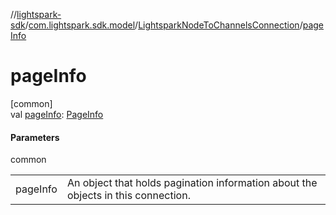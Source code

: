 //[lightspark-sdk](../../../index.md)/[com.lightspark.sdk.model](../index.md)/[LightsparkNodeToChannelsConnection](index.md)/[pageInfo](page-info.md)

# pageInfo

[common]\
val [pageInfo](page-info.md): [PageInfo](../-page-info/index.md)

#### Parameters

common

| | |
|---|---|
| pageInfo | An object that holds pagination information about the objects in this connection. |
